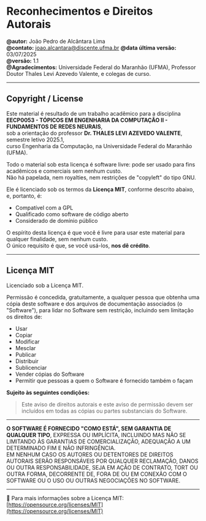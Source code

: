 # Reconhecimentos e Direitos Autorais

**@autor:** João Pedro de Alcântara Lima  
**@contato:** joao.alcantara@discente.ufma.br
**@data última versão:** 03/07/2025  
**@versão:** 1.1  
**@Agradecimentos:** Universidade Federal do Maranhão (UFMA), Professor Doutor Thales Levi Azevedo Valente, e colegas de curso.

---

## Copyright / License

Este material é resultado de um trabalho acadêmico para a disciplina  
**EECP0053 - TÓPICOS EM ENGENHARIA DA COMPUTAÇÃO II - FUNDAMENTOS DE REDES NEURAIS**,  
sob a orientação do professor **Dr. THALES LEVI AZEVEDO VALENTE**, semestre letivo 2025.1,  
curso Engenharia da Computação, na Universidade Federal do Maranhão (UFMA).

Todo o material sob esta licença é software livre: pode ser usado para fins acadêmicos e comerciais sem nenhum custo.  
Não há papelada, nem royalties, nem restrições de "copyleft" do tipo GNU.

Ele é licenciado sob os termos da **Licença MIT**, conforme descrito abaixo, e, portanto, é:

- Compatível com a GPL  
- Qualificado como software de código aberto  
- Considerado de domínio público  

O espírito desta licença é que você é livre para usar este material para qualquer finalidade, sem nenhum custo.  
O único requisito é que, se você usá-los, **nos dê crédito**.

---

## Licença MIT

Licenciado sob a Licença MIT.

Permissão é concedida, gratuitamente, a qualquer pessoa que obtenha uma cópia deste software e dos arquivos de documentação associados (o "Software"), para lidar no Software sem restrição, incluindo sem limitação os direitos de:

- Usar  
- Copiar  
- Modificar  
- Mesclar  
- Publicar  
- Distribuir  
- Sublicenciar  
- Vender cópias do Software  
- Permitir que pessoas a quem o Software é fornecido também o façam  

**Sujeito às seguintes condições:**

> Este aviso de direitos autorais e este aviso de permissão devem ser incluídos em todas as cópias ou partes substanciais do Software.

---

**O SOFTWARE É FORNECIDO "COMO ESTÁ", SEM GARANTIA DE QUALQUER TIPO**, EXPRESSA OU IMPLÍCITA, INCLUINDO MAS NÃO SE LIMITANDO ÀS GARANTIAS DE COMERCIALIZAÇÃO, ADEQUAÇÃO A UM DETERMINADO FIM E NÃO INFRINGÊNCIA.  
EM NENHUM CASO OS AUTORES OU DETENTORES DE DIREITOS AUTORAIS SERÃO RESPONSÁVEIS POR QUALQUER RECLAMAÇÃO, DANOS OU OUTRA RESPONSABILIDADE, SEJA EM AÇÃO DE CONTRATO, TORT OU OUTRA FORMA, DECORRENTE DE, FORA DE OU EM CONEXÃO COM O SOFTWARE OU O USO OU OUTRAS NEGOCIAÇÕES NO SOFTWARE.

---

🔗 Para mais informações sobre a Licença MIT:  
[https://opensource.org/licenses/MIT](https://opensource.org/licenses/MIT)
